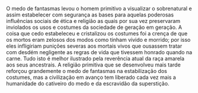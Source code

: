 ﻿O medo de fantasmas levou o homem primitivo a visualizar o sobrenatural e assim estabelecer com segurança as bases para aquelas poderosas influências sociais de ética e religião as quais por sua vez preservaram inviolados os usos e costumes da sociedade de geração em geração. A coisa que cedo estabeleceu e cristalizou os costumes foi a crença de que os mortos eram zelosos dos modos como tinham vivido e morrido; por isso eles infligiriam punições severas aos mortais vivos que ousassem tratar com desdém negligente as regras de vida que tivessem honrado quando na carne. Tudo isto é melhor ilustrado pela reverência atual da raça amarela aos seus ancestrais. A religião primitiva que se desenvolveu mais tarde reforçou grandemente o medo de fantasmas na estabilização dos costumes, mas a civilização em avanço tem liberado cada vez mais a humanidade do cativeiro do medo e da escravidão da superstição.